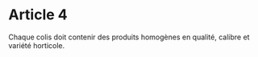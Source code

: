 # Article 4

Chaque colis doit contenir des produits homogènes en qualité, calibre et variété horticole.

